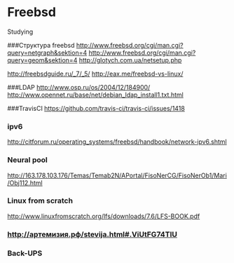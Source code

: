 # Freebsd
Studying

###Структура freebsd
http://www.freebsd.org/cgi/man.cgi?query=netgraph&sektion=4
http://www.freebsd.org/cgi/man.cgi?query=geom&sektion=4
http://glotych.com.ua/netsetup.php

http://freebsdguide.ru/_7/_5/
http://eax.me/freebsd-vs-linux/


###LDAP
http://www.osp.ru/os/2004/12/184900/
http://www.opennet.ru/base/net/debian_ldap_install1.txt.html

###TravisCI
https://github.com/travis-ci/travis-ci/issues/1418

### ipv6
http://citforum.ru/operating_systems/freebsd/handbook/network-ipv6.shtml

### Neural pool
http://163.178.103.176/Temas/Temab2N/APortal/FisoNerCG/FisoNerOb1/Mari/Obj112.html

### Linux from scratch
http://www.linuxfromscratch.org/lfs/downloads/7.6/LFS-BOOK.pdf

### http://артемизия.рф/stevija.html#.ViUtFG74TIU

### Back-UPS
